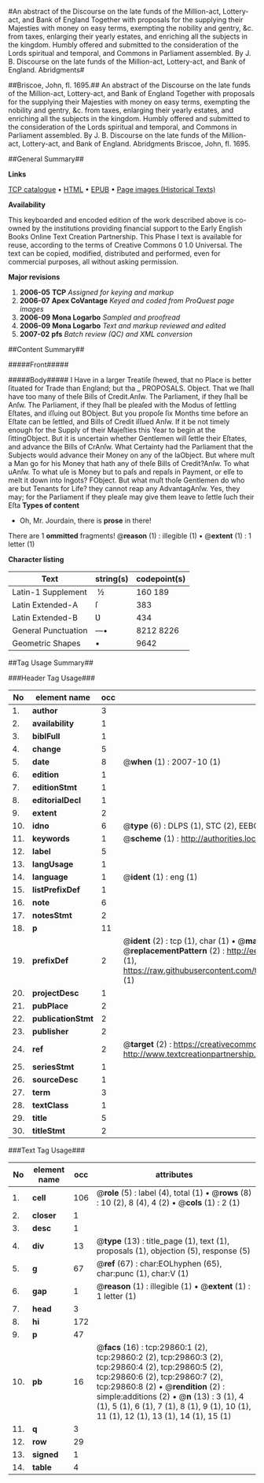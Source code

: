 #An abstract of the Discourse on the late funds of the Million-act, Lottery-act, and Bank of England Together with proposals for the supplying their Majesties with money on easy terms, exempting the nobility and gentry, &c. from taxes, enlarging their yearly estates, and enriching all the subjects in the kingdom. Humbly offered and submitted to the consideration of the Lords spiritual and temporal, and Commons in Parliament assembled. By J. B. Discourse on the late funds of the Million-act, Lottery-act, and Bank of England. Abridgments#

##Briscoe, John, fl. 1695.##
An abstract of the Discourse on the late funds of the Million-act, Lottery-act, and Bank of England Together with proposals for the supplying their Majesties with money on easy terms, exempting the nobility and gentry, &c. from taxes, enlarging their yearly estates, and enriching all the subjects in the kingdom. Humbly offered and submitted to the consideration of the Lords spiritual and temporal, and Commons in Parliament assembled. By J. B.
Discourse on the late funds of the Million-act, Lottery-act, and Bank of England. Abridgments
Briscoe, John, fl. 1695.

##General Summary##

**Links**

[TCP catalogue](http://www.ota.ox.ac.uk/tcp/)  • 
[HTML](http://tei.it.ox.ac.uk/tcp/Texts-HTML/free/A29/A29534.html)  • 
[EPUB](http://tei.it.ox.ac.uk/tcp/Texts-EPUB/free/A29/A29534.epub) • 
[Page images (Historical Texts)](https://data.historicaltexts.jisc.ac.uk/view?pubId=eebo-99825478e&pageId=eebo-99825478e-29860-1)

**Availability**

This keyboarded and encoded edition of the
	       work described above is co-owned by the institutions
	       providing financial support to the Early English Books
	       Online Text Creation Partnership. This Phase I text is
	       available for reuse, according to the terms of Creative
	       Commons 0 1.0 Universal. The text can be copied,
	       modified, distributed and performed, even for
	       commercial purposes, all without asking permission.

**Major revisions**

1. __2006-05__ __TCP__ *Assigned for keying and markup*
1. __2006-07__ __Apex CoVantage__ *Keyed and coded from ProQuest page images*
1. __2006-09__ __Mona Logarbo__ *Sampled and proofread*
1. __2006-09__ __Mona Logarbo__ *Text and markup reviewed and edited*
1. __2007-02__ __pfs__ *Batch review (QC) and XML conversion*

##Content Summary##

#####Front#####

#####Body#####
I Have in a larger Treatiſe ſhewed, that no Place is better ſituated for Trade than England; but tha
    _ PROPOSALS.
Object. That we ſhall have too many of theſe Bills of Credit.Anſw. The Parliament, if they ſhall be Anſw. The Parliament, if they ſhall be pleaſed with the Modus of ſettling Eſtates, and iſſuing out BObject. But you propoſe ſix Months time before an Eſtate can be ſettled, and Bills of Credit iſſued Anſw. If it be not timely enough for the Supply of their Majeſties this Year to begin at the ſittingObject. But it is uncertain whether Gentlemen will ſettle their Eſtates, and advance the Bills of CrAnſw. What Certainty had the Parliament that the Subjects would advance their Money on any of the laObject. But where muſt a Man go for his Money that hath any of theſe Bills of Credit?Anſw. To what uAnſw. To what uſe is Money but to paſs and repaſs in Payment, or elſe to melt it down into Ingots? FObject. But what muſt thoſe Gentlemen do who are but Tenants for Life? they cannot reap any AdvantagAnſw. Yes, they may; for the Parliament if they pleaſe may give them leave to ſettle ſuch their Eſta
**Types of content**

  * Oh, Mr. Jourdain, there is **prose** in there!

There are 1 **ommitted** fragments! 
 @__reason__ (1) : illegible (1)  •  @__extent__ (1) : 1 letter (1)

**Character listing**


|Text|string(s)|codepoint(s)|
|---|---|---|
|Latin-1 Supplement| ½|160 189|
|Latin Extended-A|ſ|383|
|Latin Extended-B|Ʋ|434|
|General Punctuation|—•|8212 8226|
|Geometric Shapes|▪|9642|

##Tag Usage Summary##

###Header Tag Usage###

|No|element name|occ|attributes|
|---|---|---|---|
|1.|__author__|3||
|2.|__availability__|1||
|3.|__biblFull__|1||
|4.|__change__|5||
|5.|__date__|8| @__when__ (1) : 2007-10 (1)|
|6.|__edition__|1||
|7.|__editionStmt__|1||
|8.|__editorialDecl__|1||
|9.|__extent__|2||
|10.|__idno__|6| @__type__ (6) : DLPS (1), STC (2), EEBO-CITATION (1), PROQUEST (1), VID (1)|
|11.|__keywords__|1| @__scheme__ (1) : http://authorities.loc.gov/ (1)|
|12.|__label__|5||
|13.|__langUsage__|1||
|14.|__language__|1| @__ident__ (1) : eng (1)|
|15.|__listPrefixDef__|1||
|16.|__note__|6||
|17.|__notesStmt__|2||
|18.|__p__|11||
|19.|__prefixDef__|2| @__ident__ (2) : tcp (1), char (1)  •  @__matchPattern__ (2) : ([0-9\-]+):([0-9IVX]+) (1), (.+) (1)  •  @__replacementPattern__ (2) : http://eebo.chadwyck.com/downloadtiff?vid=$1&page=$2 (1), https://raw.githubusercontent.com/textcreationpartnership/Texts/master/tcpchars.xml#$1 (1)|
|20.|__projectDesc__|1||
|21.|__pubPlace__|2||
|22.|__publicationStmt__|2||
|23.|__publisher__|2||
|24.|__ref__|2| @__target__ (2) : https://creativecommons.org/publicdomain/zero/1.0/ (1), http://www.textcreationpartnership.org/docs/. (1)|
|25.|__seriesStmt__|1||
|26.|__sourceDesc__|1||
|27.|__term__|3||
|28.|__textClass__|1||
|29.|__title__|5||
|30.|__titleStmt__|2||


###Text Tag Usage###

|No|element name|occ|attributes|
|---|---|---|---|
|1.|__cell__|106| @__role__ (5) : label (4), total (1)  •  @__rows__ (8) : 10 (2), 8 (4), 4 (2)  •  @__cols__ (1) : 2 (1)|
|2.|__closer__|1||
|3.|__desc__|1||
|4.|__div__|13| @__type__ (13) : title_page (1), text (1), proposals (1), objection (5), response (5)|
|5.|__g__|67| @__ref__ (67) : char:EOLhyphen (65), char:punc (1), char:V (1)|
|6.|__gap__|1| @__reason__ (1) : illegible (1)  •  @__extent__ (1) : 1 letter (1)|
|7.|__head__|3||
|8.|__hi__|172||
|9.|__p__|47||
|10.|__pb__|16| @__facs__ (16) : tcp:29860:1 (2), tcp:29860:2 (2), tcp:29860:3 (2), tcp:29860:4 (2), tcp:29860:5 (2), tcp:29860:6 (2), tcp:29860:7 (2), tcp:29860:8 (2)  •  @__rendition__ (2) : simple:additions (2)  •  @__n__ (13) : 3 (1), 4 (1), 5 (1), 6 (1), 7 (1), 8 (1), 9 (1), 10 (1), 11 (1), 12 (1), 13 (1), 14 (1), 15 (1)|
|11.|__q__|3||
|12.|__row__|29||
|13.|__signed__|1||
|14.|__table__|4||
